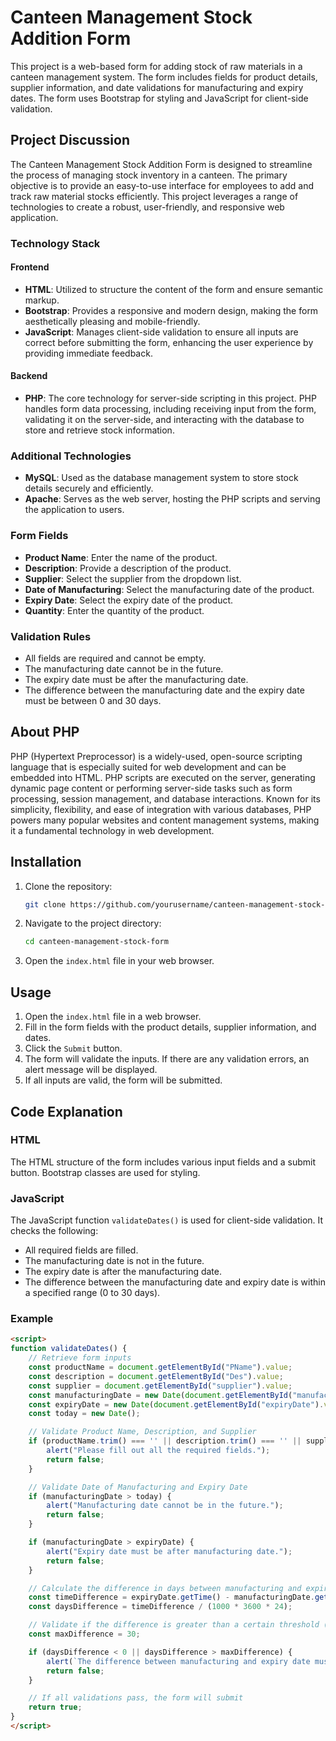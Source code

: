 # Canteen Management Stock Addition Form

This project is a web-based form for adding stock of raw materials in a canteen management system. The form includes fields for product details, supplier information, and date validations for manufacturing and expiry dates. The form uses Bootstrap for styling and JavaScript for client-side validation.

## Project Discussion

The Canteen Management Stock Addition Form is designed to streamline the process of managing stock inventory in a canteen. The primary objective is to provide an easy-to-use interface for employees to add and track raw material stocks efficiently. This project leverages a range of technologies to create a robust, user-friendly, and responsive web application.

### Technology Stack

#### Frontend
- **HTML**: Utilized to structure the content of the form and ensure semantic markup.
- **Bootstrap**: Provides a responsive and modern design, making the form aesthetically pleasing and mobile-friendly.
- **JavaScript**: Manages client-side validation to ensure all inputs are correct before submitting the form, enhancing the user experience by providing immediate feedback.

#### Backend
- **PHP**: The core technology for server-side scripting in this project. PHP handles form data processing, including receiving input from the form, validating it on the server-side, and interacting with the database to store and retrieve stock information.

### Additional Technologies
- **MySQL**: Used as the database management system to store stock details securely and efficiently.
- **Apache**: Serves as the web server, hosting the PHP scripts and serving the application to users.

### Form Fields

- **Product Name**: Enter the name of the product.
- **Description**: Provide a description of the product.
- **Supplier**: Select the supplier from the dropdown list.
- **Date of Manufacturing**: Select the manufacturing date of the product.
- **Expiry Date**: Select the expiry date of the product.
- **Quantity**: Enter the quantity of the product.

### Validation Rules

- All fields are required and cannot be empty.
- The manufacturing date cannot be in the future.
- The expiry date must be after the manufacturing date.
- The difference between the manufacturing date and the expiry date must be between 0 and 30 days.

## About PHP

PHP (Hypertext Preprocessor) is a widely-used, open-source scripting language that is especially suited for web development and can be embedded into HTML. PHP scripts are executed on the server, generating dynamic page content or performing server-side tasks such as form processing, session management, and database interactions. Known for its simplicity, flexibility, and ease of integration with various databases, PHP powers many popular websites and content management systems, making it a fundamental technology in web development.

## Installation

1. Clone the repository:

    ```sh
    git clone https://github.com/yourusername/canteen-management-stock-form.git
    ```

2. Navigate to the project directory:

    ```sh
    cd canteen-management-stock-form
    ```

3. Open the `index.html` file in your web browser.

## Usage

1. Open the `index.html` file in a web browser.
2. Fill in the form fields with the product details, supplier information, and dates.
3. Click the `Submit` button.
4. The form will validate the inputs. If there are any validation errors, an alert message will be displayed.
5. If all inputs are valid, the form will be submitted.

## Code Explanation

### HTML

The HTML structure of the form includes various input fields and a submit button. Bootstrap classes are used for styling.

### JavaScript

The JavaScript function `validateDates()` is used for client-side validation. It checks the following:
- All required fields are filled.
- The manufacturing date is not in the future.
- The expiry date is after the manufacturing date.
- The difference between the manufacturing date and expiry date is within a specified range (0 to 30 days).

### Example

```html
<script>
function validateDates() {
    // Retrieve form inputs
    const productName = document.getElementById("PName").value;
    const description = document.getElementById("Des").value;
    const supplier = document.getElementById("supplier").value;
    const manufacturingDate = new Date(document.getElementById("manufacturingDate").value);
    const expiryDate = new Date(document.getElementById("expiryDate").value);
    const today = new Date();

    // Validate Product Name, Description, and Supplier
    if (productName.trim() === '' || description.trim() === '' || supplier === '') {
        alert("Please fill out all the required fields.");
        return false;
    }

    // Validate Date of Manufacturing and Expiry Date
    if (manufacturingDate > today) {
        alert("Manufacturing date cannot be in the future.");
        return false;
    }

    if (manufacturingDate > expiryDate) {
        alert("Expiry date must be after manufacturing date.");
        return false;
    }

    // Calculate the difference in days between manufacturing and expiry date
    const timeDifference = expiryDate.getTime() - manufacturingDate.getTime();
    const daysDifference = timeDifference / (1000 * 3600 * 24);

    // Validate if the difference is greater than a certain threshold (e.g., 30 days)
    const maxDifference = 30;

    if (daysDifference < 0 || daysDifference > maxDifference) {
        alert(`The difference between manufacturing and expiry date must be between 0 and ${maxDifference} days.`);
        return false;
    }

    // If all validations pass, the form will submit
    return true;
}
</script>
